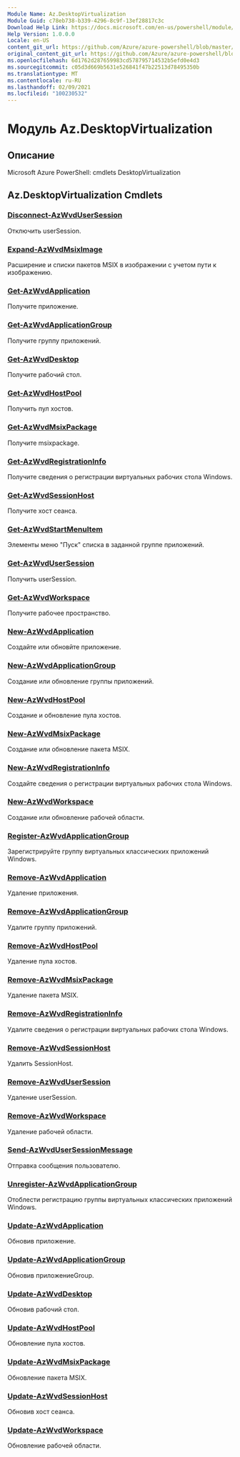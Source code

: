 ```yaml
---
Module Name: Az.DesktopVirtualization
Module Guid: c78eb738-b339-4296-8c9f-13ef28817c3c
Download Help Link: https://docs.microsoft.com/en-us/powershell/module/az.desktopvirtualization
Help Version: 1.0.0.0
Locale: en-US
content_git_url: https://github.com/Azure/azure-powershell/blob/master/src/DesktopVirtualization/help/Az.DesktopVirtualization.md
original_content_git_url: https://github.com/Azure/azure-powershell/blob/master/src/DesktopVirtualization/help/Az.DesktopVirtualization.md
ms.openlocfilehash: 6d1762d287659983cd578795714532b5efd0e4d3
ms.sourcegitcommit: c05d3d669b5631e526841f47b22513d78495350b
ms.translationtype: MT
ms.contentlocale: ru-RU
ms.lasthandoff: 02/09/2021
ms.locfileid: "100230532"
---
```

# Модуль Az.DesktopVirtualization
## Описание
Microsoft Azure PowerShell: cmdlets DesktopVirtualization

## Az.DesktopVirtualization Cmdlets
### [Disconnect-AzWvdUserSession](Disconnect-AzWvdUserSession.md)
Отключить userSession.

### [Expand-AzWvdMsixImage](Expand-AzWvdMsixImage.md)
Расширение и списки пакетов MSIX в изображении с учетом пути к изображению.

### [Get-AzWvdApplication](Get-AzWvdApplication.md)
Получите приложение.

### [Get-AzWvdApplicationGroup](Get-AzWvdApplicationGroup.md)
Получите группу приложений.

### [Get-AzWvdDesktop](Get-AzWvdDesktop.md)
Получите рабочий стол.

### [Get-AzWvdHostPool](Get-AzWvdHostPool.md)
Получить пул хостов.

### [Get-AzWvdMsixPackage](Get-AzWvdMsixPackage.md)
Получите msixpackage.

### [Get-AzWvdRegistrationInfo](Get-AzWvdRegistrationInfo.md)
Получите сведения о регистрации виртуальных рабочих стола Windows.

### [Get-AzWvdSessionHost](Get-AzWvdSessionHost.md)
Получите хост сеанса.

### [Get-AzWvdStartMenuItem](Get-AzWvdStartMenuItem.md)
Элементы меню "Пуск" списка в заданной группе приложений.

### [Get-AzWvdUserSession](Get-AzWvdUserSession.md)
Получить userSession.

### [Get-AzWvdWorkspace](Get-AzWvdWorkspace.md)
Получите рабочее пространство.

### [New-AzWvdApplication](New-AzWvdApplication.md)
Создайте или обновйте приложение.

### [New-AzWvdApplicationGroup](New-AzWvdApplicationGroup.md)
Создание или обновление группы приложений.

### [New-AzWvdHostPool](New-AzWvdHostPool.md)
Создание и обновление пула хостов.

### [New-AzWvdMsixPackage](New-AzWvdMsixPackage.md)
Создание или обновление пакета MSIX.

### [New-AzWvdRegistrationInfo](New-AzWvdRegistrationInfo.md)
Создайте сведения о регистрации виртуальных рабочих стола Windows.

### [New-AzWvdWorkspace](New-AzWvdWorkspace.md)
Создание или обновление рабочей области.

### [Register-AzWvdApplicationGroup](Register-AzWvdApplicationGroup.md)
Зарегистрируйте группу виртуальных классических приложений Windows.

### [Remove-AzWvdApplication](Remove-AzWvdApplication.md)
Удаление приложения.

### [Remove-AzWvdApplicationGroup](Remove-AzWvdApplicationGroup.md)
Удалите группу приложений.

### [Remove-AzWvdHostPool](Remove-AzWvdHostPool.md)
Удаление пула хостов.

### [Remove-AzWvdMsixPackage](Remove-AzWvdMsixPackage.md)
Удаление пакета MSIX.

### [Remove-AzWvdRegistrationInfo](Remove-AzWvdRegistrationInfo.md)
Удалите сведения о регистрации виртуальных рабочих стола Windows.

### [Remove-AzWvdSessionHost](Remove-AzWvdSessionHost.md)
Удалить SessionHost.

### [Remove-AzWvdUserSession](Remove-AzWvdUserSession.md)
Удаление userSession.

### [Remove-AzWvdWorkspace](Remove-AzWvdWorkspace.md)
Удаление рабочей области.

### [Send-AzWvdUserSessionMessage](Send-AzWvdUserSessionMessage.md)
Отправка сообщения пользователю.

### [Unregister-AzWvdApplicationGroup](Unregister-AzWvdApplicationGroup.md)
Отоблести регистрацию группы виртуальных классических приложений Windows.

### [Update-AzWvdApplication](Update-AzWvdApplication.md)
Обновив приложение.

### [Update-AzWvdApplicationGroup](Update-AzWvdApplicationGroup.md)
Обновив приложениеGroup.

### [Update-AzWvdDesktop](Update-AzWvdDesktop.md)
Обновив рабочий стол.

### [Update-AzWvdHostPool](Update-AzWvdHostPool.md)
Обновление пула хостов.

### [Update-AzWvdMsixPackage](Update-AzWvdMsixPackage.md)
Обновление пакета MSIX.

### [Update-AzWvdSessionHost](Update-AzWvdSessionHost.md)
Обновив хост сеанса.

### [Update-AzWvdWorkspace](Update-AzWvdWorkspace.md)
Обновление рабочей области.

